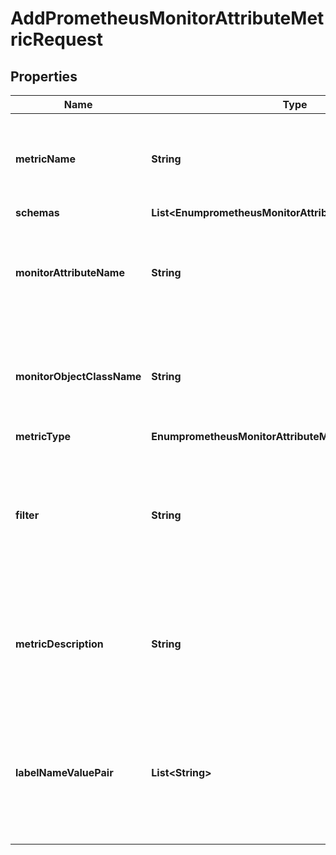 

# AddPrometheusMonitorAttributeMetricRequest


## Properties

| Name | Type | Description | Notes |
|------------ | ------------- | ------------- | -------------|
|**metricName** | **String** | The name that will be used in the metric to be consumed by Prometheus. |  |
|**schemas** | **List&lt;EnumprometheusMonitorAttributeMetricSchemaUrn&gt;** |  |  [optional] |
|**monitorAttributeName** | **String** | The name of the monitor attribute that contains the numeric value to be published. |  |
|**monitorObjectClassName** | **String** | The name of the object class for monitor entries that contain the monitor attribute. |  |
|**metricType** | **EnumprometheusMonitorAttributeMetricMetricTypeProp** |  |  |
|**filter** | **String** | A filter that may be used to restrict the set of monitor entries for which the metric should be generated. |  [optional] |
|**metricDescription** | **String** | A human-readable description that should be published as part of the metric definition. |  [optional] |
|**labelNameValuePair** | **List&lt;String&gt;** | A set of name-value pairs for labels that should be included in the published metric for the target attribute. |  [optional] |



